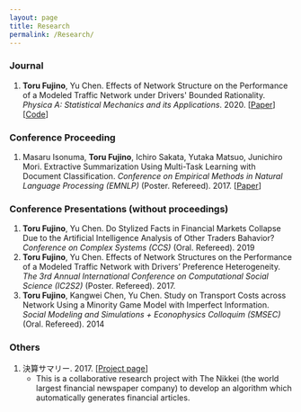 ```yaml
---
layout: page
title: Research
permalink: /Research/
---
```


### Journal

1. **Toru Fujino**, Yu Chen. Effects of Network Structure on the Performance of a Modeled Traffic Network under Drivers' Bounded Rationality. *Physica A: Statistical Mechanics and its Applications*. 2020. [<a href="https://doi.org/10.1016/j.physa.2019.122228" target="_blank">Paper</a>] [<a href="https://github.com/toru34/fujino_physica_2019" target="_blank">Code</a>]

### Conference Proceeding

1. Masaru Isonuma, **Toru Fujino**, Ichiro Sakata, Yutaka Matsuo, Junichiro Mori. Extractive Summarization Using Multi-Task Learning with Document Classification. *Conference on Empirical Methods in Natural Language Processing (EMNLP)* (Poster. Refereed). 2017. [<a href="https://doi.org/10.18653/v1/D17-1223" target="_blank">Paper</a>]

### Conference Presentations (without proceedings)

1. **Toru Fujino**, Yu Chen. Do Stylized Facts in Financial Markets Collapse Due to the Artificial Intelligence Analysis of Other Traders Bahavior? *Conference on Complex Systems (CCS)* (Oral. Refereed). 2019
2. **Toru Fujino**, Yu Chen. Effects of Network Structures on the Performance of a Modeled Traffic Network with Drivers’ Preference Heterogeneity. *The 3rd Annual International Conference on Computational Social Science (IC2S2)* (Poster. Refereed). 2017.
3. **Toru Fujino**, Kangwei Chen, Yu Chen. Study on Transport Costs across Network Using a Minority Game Model with Imperfect Information. *Social Modeling and Simulations + Econophysics Colloquim (SMSEC)* (Oral. Refereed). 2014

### Others

1. 決算サマリー. 2017. [<a href="https://pr.nikkei.com/qreports-ai/" target="_blank">Project page</a>]
    - This is a collaborative research project with The Nikkei (the world largest financial newspaper company) to develop an algorithm which automatically generates financial articles.
